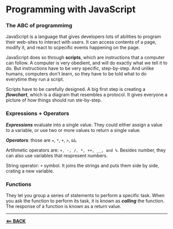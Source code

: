 # Programming with JavaScript

### The ABC of programmimg

JavaScript is a language that gives developers lots of abilities to program their web-sites to interact with users. It can access contents of a page, modify it, and react to scpecific events happening on the page.  

JavaScript does so through **scripts**, which are instructions that a computer can follow. A computer is very obedient, and will do exactly what we tell it to do. But instructions have to be very specific, step-by-step. And unlike humans, computers don't learn, so they have to be told what to do everytime they run a script.

Scripts have to be carefully designed. A big first step is creating a ***flowchart***, which is a diagram that resembles a protocol. It gives everyone a picture of how things should run ste-by-step.

### Expressions + Operators

***Expressions*** evaluate into a single value. They could either assign a value to a variable, or use two or more values to return a single value.

***Operators***: those are `=`, `*`, `+`, `>`, `&&`.

Artihmetic operators are: `+, -, /, *, ++, __, and %`. Besides number, they can also use variables that respresent numbers.

String operator: `+` symbol. It joins the strings and puts them side by side, crating a new variable.

### Functions

They let you group a series of statements to perform a specific task. When you ask the function to perform its task, it is known as ***calling*** the function. The response of a function is known as a return value.

-----

[**<== BACK**](102-toc.md)